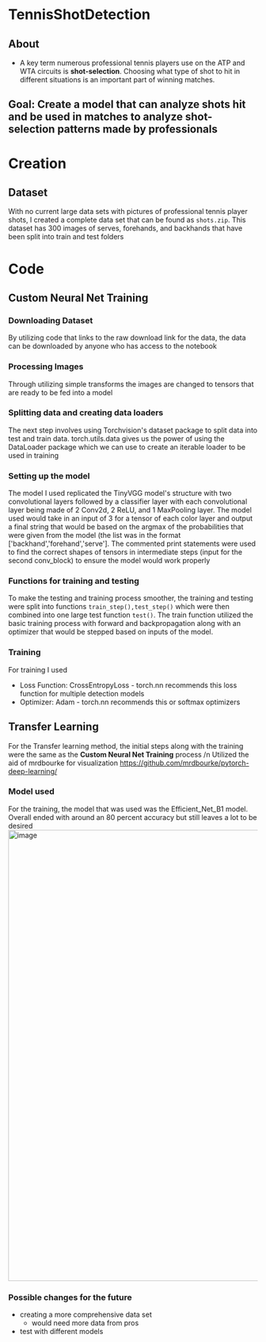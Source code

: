 # TennisShotDetection

## About
* A key term numerous professional tennis players use on the ATP and WTA circuits is **shot-selection**. Choosing what type of shot to hit in different situations is an important part of winning matches.

## Goal: Create a model that can analyze shots hit and be used in matches to analyze shot-selection patterns made by professionals

# Creation

## Dataset
With no current large data sets with pictures of professional tennis player shots, I created a complete data set that can be found as `shots.zip`. This dataset has 300 images of serves, forehands, and backhands that have been split into train and test folders

# Code
## Custom Neural Net Training
### Downloading Dataset
By utilizing code that links to the raw download link for the data, the data can be downloaded by anyone who has access to the notebook
### Processing Images
Through utilizing simple transforms the images are changed to tensors that are ready to be fed into a model
### Splitting data and creating data loaders
The next step involves using Torchvision's dataset package to split data into test and train data. torch.utils.data gives us the power of using the DataLoader package which we can use to create an iterable loader to be used in training
### Setting up the model
The model I used replicated the TinyVGG model's structure with two convolutional layers followed by a classifier layer with each convolutional layer being made of 2 Conv2d, 2 ReLU, and 1 MaxPooling layer. The model used would take in an input of 3 for a tensor of each color layer and output a final string that would be based on the argmax of the probabilities that were given from the model (the list was in the format ['backhand','forehand','serve']. The commented print statements were used to find the correct shapes of tensors in intermediate steps (input for the second conv_block) to ensure the model would work properly
### Functions for training and testing
To make the testing and training process smoother, the training and testing were split into functions `train_step(),test_step()` which were then combined into one large test function `test()`. The train function utilized the basic training process with forward and backpropagation along with an optimizer that would be stepped based on inputs of the model. 
### Training
For training I used
* Loss Function: CrossEntropyLoss - torch.nn recommends this loss function for multiple detection models
* Optimizer: Adam - torch.nn recommends this or softmax optimizers

## Transfer Learning
For the Transfer learning method, the initial steps along with the training were the same as the **Custom Neural Net Training** process /n
Utilized the aid of mrdbourke for visualization https://github.com/mrdbourke/pytorch-deep-learning/
### Model used
For the training, the model that was used was the Efficient_Net_B1 model. Overall ended with around an 80 percent accuracy but still leaves a lot to be desired
<img width="911" alt="image" src="https://github.com/ShrishChou/TennisShotDetection/assets/91390142/5b531232-7451-48ff-ae7e-cababbedfad1">
### Possible changes for the future
* creating a more comprehensive data set
  * would need more data from pros
* test with different models
